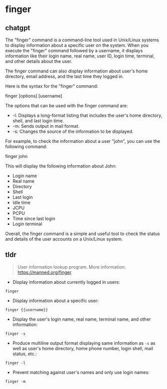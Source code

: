 # finger 
## chatgpt 
The "finger" command is a command-line tool used in Unix/Linux systems to display information about a specific user on the system. When you execute the "finger" command followed by a username, it displays information like their login name, real name, user ID, login time, terminal, and other details about the user.

The finger command can also display information about user's home directory, email address, and the last time they logged in.

Here is the syntax for the "finger" command:

finger [options] [username]

The options that can be used with the finger command are:

- -l: Displays a long-format listing that includes the user's home directory, shell, and last login time.
- -m: Sends output in mail format.
- -s: Changes the source of the information to be displayed.

For example, to check the information about a user "john", you can use the following command:

finger john

This will display the following information about John:

- Login name
- Real name
- Directory
- Shell
- Last login
- Idle time
- JCPU
- PCPU
- Time since last login
- Login terminal

Overall, the finger command is a simple and useful tool to check the status and details of the user accounts on a Unix/Linux system. 

## tldr 
 
> User information lookup program.
> More information: <https://manned.org/finger>.

- Display information about currently logged in users:

`finger`

- Display information about a specific user:

`finger {{username}}`

- Display the user's login name, real name, terminal name, and other information:

`finger -s`

- Produce multiline output format displaying same information as `-s` as well as user's home directory, home phone number, login shell, mail status, etc.:

`finger -l`

- Prevent matching against user's names and only use login names:

`finger -m`
